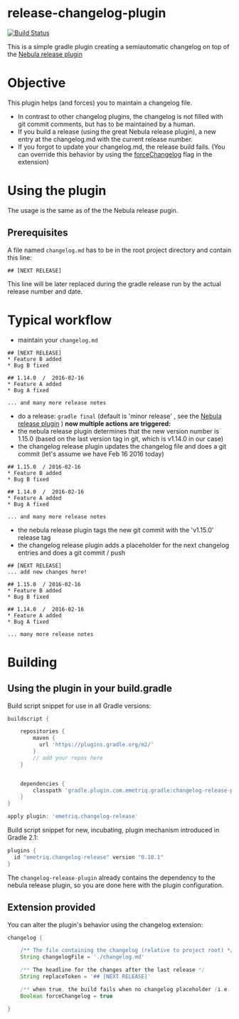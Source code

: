 release-changelog-plugin
========================

[![Build Status](https://travis-ci.org/emetriq/gradle-changelog-plugin.svg?branch=master)](https://travis-ci.org/emetriq/gradle-changelog-plugin)

This is a simple gradle plugin creating a semiautomatic changelog on top of the [Nebula release plugin](https://github.com/nebula-plugins/nebula-release-plugin)

# Objective
This plugin helps (and forces) you to maintain a changelog file.
* In contrast to other changelog plugins, the changelog is not filled with git commit comments, but has to be maintained by a human.
* If you build a release (using the great Nebula release plugin), a new entry at the changelog.md with the current release number.
* If you forgot to update your changelog.md, the release build fails. (You can override this behavior by using the [forceChangelog](#extension-provided) flag in the extension)

# Using the plugin
The usage is the same as of the the Nebula release pugin.

## Prerequisites
A file named `changelog.md` has to be in the root project directory and contain this line:
```
## [NEXT RELEASE]
```
This line will be later replaced during the gradle release run by the actual release number and date.

# Typical workflow
* maintain your `changelog.md`

```
## [NEXT RELEASE]
* Feature B added
* Bug B fixed

## 1.14.0  /  2016-02-16
* Feature A added
* Bug A fixed

... and many more release notes
```
* do a release: `gradle final` (default is 'minor release' , see the [Nebula release plugin](https://github.com/nebula-plugins/nebula-release-plugin) )
**now multiple actions are triggered:**
* the nebula release plugin determines that the new version number is 1.15.0 (based on the last version tag in git, which is v1.14.0 in our case)
* the changelog release plugin updates the changelog file and does a git commit (let's assume we have Feb 16 2016 today)

```
## 1.15.0  / 2016-02-16
* Feature B added
* Bug B fixed

## 1.14.0  /  2016-02-16
* Feature A added
* Bug A fixed

... and many more release notes
```

* the nebula release plugin tags the new git commit with the 'v1.15.0' release tag
* the changelog release plugin adds a placeholder for the next changelog entries and does a git commit / push

```
## [NEXT RELEASE]
... add new changes here!

## 1.15.0  / 2016-02-16
* Feature B added
* Bug B fixed

## 1.14.0  /  2016-02-16
* Feature A added
* Bug A fixed

... many more release notes
```


# Building

## Using the plugin in your build.gradle
Build script snippet for use in all Gradle versions:
```groovy
buildscript {

    repositories {
        maven {
          url 'https://plugins.gradle.org/m2/'
        }
        // add your repos here
    }


    dependencies {
        classpath 'gradle.plugin.com.emetriq.gradle:changelog-release-plugin:0.10.1'
    }
}

apply plugin: 'emetriq.changelog-release'
```

Build script snippet for new, incubating, plugin mechanism introduced in Gradle 2.1:
```groovy
plugins {
  id "emetriq.changelog-release" version "0.10.1"
}
```
The `changelog-release-plugin` already contains the dependency to the nebula release plugin, so you are done here with the plugin configuration.

## Extension provided
You can alter the plugin's behavior using the changelog extension:

```groovy
changelog {

    /** The file containing the changelog (relative to project root) */
    String changelogFile = './changelog.md'

    /** The headline for the changes after the last release */
    String replaceToken = '## [NEXT RELEASE]'

    /** when true, the build fails when no changelog placeholder (i.e. replaceToken) exists in the changelog file */
    Boolean forceChangelog = true

}
```

